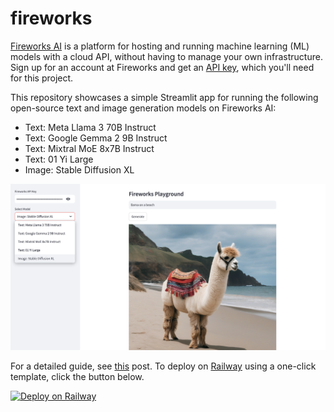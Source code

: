 # fireworks
[Fireworks AI](https://fireworks.ai) is a platform for hosting and running machine learning (ML) models with a cloud API, without having to manage your own infrastructure. Sign up for an account at Fireworks and get an [API key](https://fireworks.ai/api-keys), which you'll need for this project. 

This repository showcases a simple Streamlit app for running the following open-source text and image generation models on Fireworks AI:
* Text: Meta Llama 3 70B Instruct
* Text: Google Gemma 2 9B Instruct
* Text: Mixtral MoE 8x7B Instruct
* Text: 01 Yi Large
* Image: Stable Diffusion XL

![fireworks-sdxl](./fireworks-sdxl.png)

For a detailed guide, see [this](https://alphasec.io/running-open-source-generative-ai-models-on-fireworks-ai/) post. To deploy on [Railway](https://railway.app/?referralCode=alphasec) using a one-click template, click the button below.

[![Deploy on Railway](https://railway.app/button.svg)](https://railway.app/new/template/dYYPjx?referralCode=alphasec)

